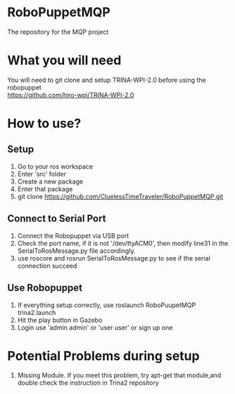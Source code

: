 # RoboPuppetMQP
The repository for the MQP project

# What you will need
You will need to git clone and setup TRINA-WPI-2.0 before using the robopuppet  
https://github.com/hiro-wpi/TRINA-WPI-2.0

# How to use?
## Setup
1. Go to your ros workspace  
2. Enter 'src' folder  
3. Create a new package   
4. Enter that package  
5. git clone https://github.com/CluelessTimeTraveler/RoboPuppetMQP.git  

## Connect to Serial Port
1. Connect the Robopuppet via USB port  
2. Check the port name, if it is not '/dev/ttyACM0', then modify line31 in the SerialToRosMessage.py file accordingly.  
3. use roscore and rosrun SerialToRosMessage.py to see if the serial connection succeed  

## Use Robopuppet
1. If everything setup correctly, use roslaunch RoboPuupetMQP trina2.launch  
2. Hit the play button in Gazebo  
3. Login use 'admin admin' or 'user user' or sign up one  

# Potential Problems during setup
1. Missing Module. If you meet this problem, try apt-get that module,and double check the instruction in Trina2 repository 
